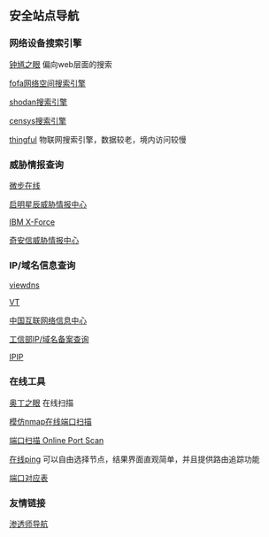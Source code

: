 ## 安全站点导航



### 网络设备搜索引擎

[钟馗之眼](https://www.zoomeye.org/)   偏向web层面的搜索

[fofa网络空间搜索引擎](https://fofa.so/)

[shodan搜索引擎](https://www.shodan.io/)

[censys搜索引擎](https://censys.io/)

[thingful](https://www.thingful.net/)   物联网搜索引擎，数据较老，境内访问较慢


### 威胁情报查询

[微步在线](https://x.threatbook.cn/query)

[启明星辰威胁情报中心](https://www.venuseye.com.cn/)

[IBM X-Force](https://exchange.xforce.ibmcloud.com/)

[奇安信威胁情报中心](https://ti.qianxin.com/)


### IP/域名信息查询

[viewdns](https://viewdns.info/)

[VT](https://www.virustotal.com/gui/home/search)

[中国互联网络信息中心](https://cnnic.net.cn/)

[工信部IP/域名备案查询](http://beian.miit.gov.cn/publish/query/indexFirst.action)

[IPIP](https://www.ipip.net/)

### 在线工具

[奥丁之眼](http://www.scanip.cn/)  在线扫描

[模仿nmap在线端口扫描](http://nmap.online-domain-tools.com/)

[端口扫描 Online Port Scan](http://www.t1shopper.com/tools/port-scan/#)

[在线ping](http://www.webkaka.com/Ping.aspx) 可以自由选择节点，结果界面直观简单，并且提供路由追踪功能

[端口对应表](https://www.shentoushi.top/Public/upload/images/2017-07-09/Baidu_translation_table.png)



### 友情链接 

[渗透师导航](https://www.shentoushi.top/)
